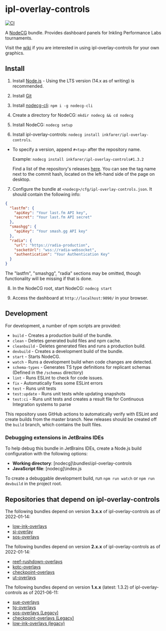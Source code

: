 # ipl-overlay-controls

[![CI](https://github.com/inkfarer/ipl-overlay-controls/actions/workflows/ci.yml/badge.svg)](https://github.com/inkfarer/ipl-overlay-controls/actions/workflows/ci.yml)

A [NodeCG](https://github.com/nodecg/nodecg) bundle. Provides dashboard panels for Inkling Performance Labs tournaments.

Visit the [wiki](https://github.com/inkfarer/ipl-overlay-controls/wiki) if you are interested in using
ipl-overlay-controls for your own graphics.

## Install

1. Install [Node.js](https://nodejs.org/en/) - Using the LTS version (14.x as of writing) is recommended.

2. Install [Git](https://git-scm.com/)

3. Install [nodecg-cli](https://github.com/nodecg/nodecg-cli): `npm i -g nodecg-cli`

4. Create a directory for NodeCG: `mkdir nodecg && cd nodecg`

5. Install NodeCG: `nodecg setup`

6. Install ipl-overlay-controls: `nodecg install inkfarer/ipl-overlay-controls`.

* To specify a version, append `#<tag>` after the repository name.

  Example: `nodecg install inkfarer/ipl-overlay-controls#1.3.2`

  Find a list of the repository's releases [here](https://github.com/inkfarer/ipl-overlay-controls/releases). You can
  see the tag name next to the commit hash, located on the left-hand side of the page on desktop.

7. Configure the bundle at `<nodecg>/cfg/ipl-overlay-controls.json`. It should contain the following info:

```json
{
  "lastfm": {
    "apiKey": "Your last.fm API key",
    "secret": "Your last.fm API secret"
  },
  "smashgg": {
    "apiKey": "Your smash.gg API key"
  },
  "radia": {
    "url": "https://radia-production",
    "socketUrl": "wss://radia-websocket",
    "authentication": "Your Authentication Key"
  }
}
```

The "lastfm", "smashgg", "radia" sections may be omitted, though functionality will be missing if that is done.

8. In the NodeCG root, start NodeCG: `nodecg start`

9. Access the dashboard at `http://localhost:9090/` in your browser.

## Development

For development, a number of npm scripts are provided:

- `build` - Creates a production build of the bundle.
- `clean` - Deletes generated build files and npm cache.
- `cleanbuild` - Deletes generated files and runs a production build.
- `devbuild` - Creates a development build of the bundle.
- `start` - Starts NodeCG.
- `watch` - Runs a development build when code changes are detected.
- `schema-types` - Generates TS type definitions for replicant schemas (Defined in the `/schemas` directory)
- `lint` - Runs ESLint to check for code issues.
- `fix` - Automatically fixes some ESLint errors
- `test` - Runs unit tests
- `test:update` - Runs unit tests while updating snapshots
- `test:ci` - Runs unit tests and creates a result file for Continuous Integration systems to parse

This repository uses GitHub actions to automatically verify with ESLint and create builds from the master branch. 
New releases should be created off the `build` branch, which contains the built files.

### Debugging extensions in JetBrains IDEs

To help debug this bundle in JetBrains IDEs, create a Node.js build configuration with the following options:

- **Working directory**: [nodecg]\bundles\ipl-overlay-controls 
- **JavaScript file**: [nodecg]\index.js 

To create a debuggable development build, run `npm run watch` or `npm run devbuild` in the project root.

## Repositories that depend on ipl-overlay-controls

The following bundles depend on version **3.x.x** of ipl-overlay-controls as of 2022-01-14:

- [low-ink-overlays](https://github.com/inkfarer/low-ink-overlays)
- [sj-overlay](https://github.com/IPLSplatoon/sj-overlays)
- [sos-overlays](https://github.com/inkfarer/sos-overlays)

The following bundles depend on version **2.x.x** of ipl-overlay-controls as of 2022-01-14:

- [reef-rushdown-overlays](https://github.com/IPLSplatoon/reef-rushdown-overlays)
- [kotc-overlays](https://github.com/IPLSplatoon/kotc-overlays)
- [checkpoint-overlays](https://github.com/inkfarer/checkpoint-overlays)
- [ut-overlays](https://github.com/inkfarer/ut-overlays)

The following bundles depend on version **1.x.x** (latest: 1.3.2) of ipl-overlay-controls as of 2021-06-11:

- [sue-overlays](https://github.com/IPLSplatoon/step-up-europe-overlays)
- [tg-overlays](https://github.com/inkfarer/tg-overlays)
- [sos-overlays (Legacy)](https://github.com/inkfarer/sos-overlays/tree/legacy)
- [checkpoint-overlays (Legacy)](https://github.com/inkfarer/checkpoint-overlays)
- [low-ink-overlays (legacy)](https://github.com/inkfarer/low-ink-overlays/tree/legacy)
